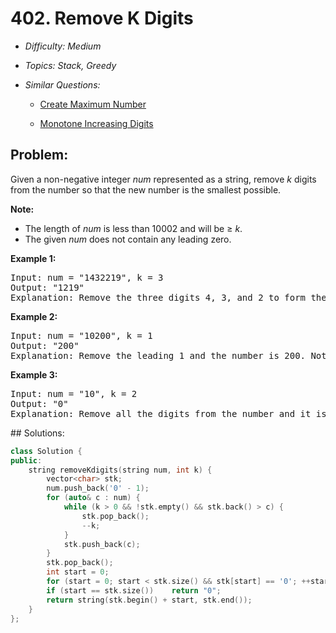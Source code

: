 # 402. Remove K Digits

* *Difficulty: Medium*

* *Topics: Stack, Greedy*

* *Similar Questions:*

  * [Create Maximum Number](create-maximum-number.md)

  * [Monotone Increasing Digits](monotone-increasing-digits.md)

## Problem:

<p>Given a non-negative integer <i>num</i> represented as a string, remove <i>k</i> digits from the number so that the new number is the smallest possible.
</p>

<p><b>Note:</b><br />
<ul>
<li>The length of <i>num</i> is less than 10002 and will be &ge; <i>k</i>.</li>
<li>The given <i>num</i> does not contain any leading zero.</li>
</ul>
</b>
</p>

<p><b>Example 1:</b>
<pre>
Input: num = "1432219", k = 3
Output: "1219"
Explanation: Remove the three digits 4, 3, and 2 to form the new number 1219 which is the smallest.
</pre>
</p>

<p><b>Example 2:</b>
<pre>
Input: num = "10200", k = 1
Output: "200"
Explanation: Remove the leading 1 and the number is 200. Note that the output must not contain leading zeroes.
</pre>
</p>

<p><b>Example 3:</b>
<pre>
Input: num = "10", k = 2
Output: "0"
Explanation: Remove all the digits from the number and it is left with nothing which is 0.
</pre>
</p>
## Solutions:

```c++
class Solution {
public:
    string removeKdigits(string num, int k) {
        vector<char> stk;
        num.push_back('0' - 1);
        for (auto& c : num) {
            while (k > 0 && !stk.empty() && stk.back() > c) {
                stk.pop_back();
                --k;
            }
            stk.push_back(c);
        }
        stk.pop_back();
        int start = 0;
        for (start = 0; start < stk.size() && stk[start] == '0'; ++start)  ;
        if (start == stk.size())    return "0";
        return string(stk.begin() + start, stk.end());        
    }
};
```
